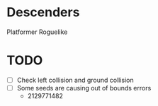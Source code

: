 # Descenders
 Platformer Roguelike

# TODO
- [ ] Check left collision and ground collision 
- [ ] Some seeds are causing out of bounds errors
	- 2129771482